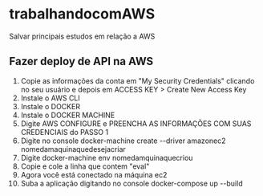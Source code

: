 # trabalhandocomAWS
Salvar principais estudos em relação a AWS


## Fazer deploy de API na AWS

1) Copie as informações da conta em "My Security Credentials" clicando no seu usuário e depois em ACCESS KEY >  Create New Access Key
2) Instale o AWS CLI
3) Instale o DOCKER
4) Instale o DOCKER MACHINE
5) Digite AWS CONFIGURE e PREENCHA AS INFORMAÇÕES COM SUAS CREDENCIAIS do PASSO 1
6) Digite no console docker-machine create --driver amazonec2 nomedamaquinaquedesejacriar
7) Digite docker-machine env nomedamquinaquecriou
8) Copie e cole a linha que contem "eval"
9) Agora você está conectado na máquina ec2
10) Suba a aplicação digitando no console docker-compose up --build 
